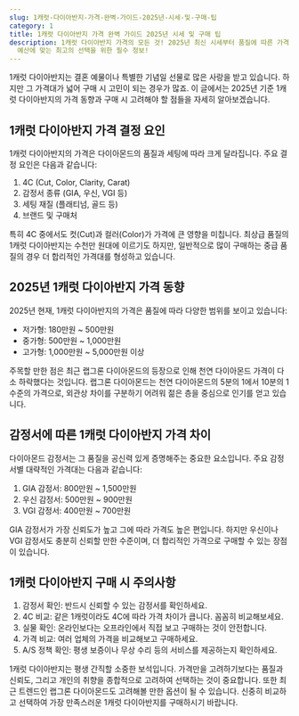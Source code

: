 ```yaml
---
slug: 1캐럿-다이아반지-가격-완벽-가이드-2025년-시세-및-구매-팁
category: 1
title: 1캐럿 다이아반지 가격 완벽 가이드 2025년 시세 및 구매 팁
description: 1캐럿 다이아반지 가격의 모든 것! 2025년 최신 시세부터 품질에 따른 가격 변동, 구매 시 주의사항까지 상세히 알아봅니다.
  예산에 맞는 최고의 선택을 위한 필수 정보!
---
```

1캐럿 다이아반지는 결혼 예물이나 특별한 기념일 선물로 많은 사랑을 받고 있습니다. 하지만 그 가격대가 넓어 구매 시 고민이 되는 경우가 많죠. 이 글에서는 2025년 기준 1캐럿 다이아반지의 가격 동향과 구매 시 고려해야 할 점들을 자세히 알아보겠습니다.

## 1캐럿 다이아반지 가격 결정 요인

1캐럿 다이아반지의 가격은 다이아몬드의 품질과 세팅에 따라 크게 달라집니다. 주요 결정 요인은 다음과 같습니다:

1. 4C (Cut, Color, Clarity, Carat)
2. 감정서 종류 (GIA, 우신, VGI 등)
3. 세팅 재질 (플래티넘, 골드 등)
4. 브랜드 및 구매처

특히 4C 중에서도 컷(Cut)과 컬러(Color)가 가격에 큰 영향을 미칩니다. 최상급 품질의 1캐럿 다이아반지는 수천만 원대에 이르기도 하지만, 일반적으로 많이 구매하는 중급 품질의 경우 더 합리적인 가격대를 형성하고 있습니다.

## 2025년 1캐럿 다이아반지 가격 동향

2025년 현재, 1캐럿 다이아반지의 가격은 품질에 따라 다양한 범위를 보이고 있습니다:

- 저가형: 180만원 ~ 500만원
- 중가형: 500만원 ~ 1,000만원
- 고가형: 1,000만원 ~ 5,000만원 이상

주목할 만한 점은 최근 랩그론 다이아몬드의 등장으로 인해 천연 다이아몬드 가격이 다소 하락했다는 것입니다. 랩그론 다이아몬드는 천연 다이아몬드의 5분의 1에서 10분의 1 수준의 가격으로, 외관상 차이를 구분하기 어려워 젊은 층을 중심으로 인기를 얻고 있습니다.

## 감정서에 따른 1캐럿 다이아반지 가격 차이

다이아몬드 감정서는 그 품질을 공신력 있게 증명해주는 중요한 요소입니다. 주요 감정서별 대략적인 가격대는 다음과 같습니다:

1. GIA 감정서: 800만원 ~ 1,500만원
2. 우신 감정서: 500만원 ~ 900만원
3. VGI 감정서: 400만원 ~ 700만원

GIA 감정서가 가장 신뢰도가 높고 그에 따라 가격도 높은 편입니다. 하지만 우신이나 VGI 감정서도 충분히 신뢰할 만한 수준이며, 더 합리적인 가격으로 구매할 수 있는 장점이 있습니다.

## 1캐럿 다이아반지 구매 시 주의사항

1. 감정서 확인: 반드시 신뢰할 수 있는 감정서를 확인하세요.
2. 4C 비교: 같은 1캐럿이라도 4C에 따라 가격 차이가 큽니다. 꼼꼼히 비교해보세요.
3. 실물 확인: 온라인보다는 오프라인에서 직접 보고 구매하는 것이 안전합니다.
4. 가격 비교: 여러 업체의 가격을 비교해보고 구매하세요.
5. A/S 정책 확인: 평생 보증이나 무상 수리 등의 서비스를 제공하는지 확인하세요.

1캐럿 다이아반지는 평생 간직할 소중한 보석입니다. 가격만을 고려하기보다는 품질과 신뢰도, 그리고 개인의 취향을 종합적으로 고려하여 선택하는 것이 중요합니다. 또한 최근 트렌드인 랩그론 다이아몬드도 고려해볼 만한 옵션이 될 수 있습니다. 신중히 비교하고 선택하여 가장 만족스러운 1캐럿 다이아반지를 구매하시기 바랍니다.